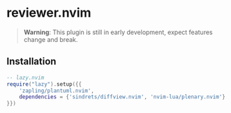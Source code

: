 # reviewer.nvim

> **Warning**: This plugin is still in early development, expect features change and break.

## Installation

```lua
-- lazy.nvim
require("lazy").setup({{
    'zapling/plantuml.nvim',
    dependencies = {'sindrets/diffview.nvim', 'nvim-lua/plenary.nvim'}
}})
```
